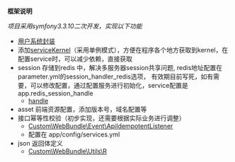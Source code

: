 **框架说明**

*项目采用symfony3.3.10二次开发，实现以下功能*
* [用户系统封装](https://github.com/symfonyDeveloper/demiurge/blob/developer/doc/%E7%94%A8%E6%88%B7.md)
* 添加[serviceKernel](https://github.com/symfonyDeveloper/demiurge/blob/developer/app/ServiceKernel.php)（采用单例模式），方便在程序各个地方获取到kernel，在配置service时，可以减少依赖，直接获取
* session 存储到redis 中，解决多服务器session共享问题, redis地址配置在parameter.yml的session_handler_redis选项，
    有效期目前写死，如有需要，可以修改配置，通过配置服务进行初始化，service配置是app.redis_session_handle
    -   [handle](https://github.com/symfonyDeveloper/demiurge/blob/developer/src/Custom/WebBundle/Handle/RedisSessionHandle.php)
* asset 前端资源配置，添加版本号，域名配置等
* 接口幂等性校验（初步实现，还需要根据实际业务进行调整）
    -   [Custom\WebBundle\Event\ApiIdempotentListener](https://github.com/symfonyDeveloper/demiurge/blob/developer/src/Custom/WebBundle/Event/ApiIdempotentListener.php)
    -   配置在 app/config/services.yml
* json 返回体定义
    -   [Custom\WebBundle\Utils\R](https://github.com/symfonyDeveloper/demiurge/blob/developer/src/Custom/WebBundle/Utils/R.php)
    